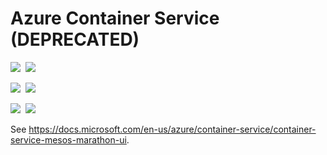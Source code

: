 # Azure Container Service (DEPRECATED)

<IMG SRC="https://azurequickstartsservice.blob.core.windows.net/badges/101-acs-dcos/PublicLastTestDate.svg" />&nbsp;
<IMG SRC="https://azurequickstartsservice.blob.core.windows.net/badges/101-acs-dcos/PublicDeployment.svg" />&nbsp;

<IMG SRC="https://azurequickstartsservice.blob.core.windows.net/badges/101-acs-dcos/FairfaxLastTestDate.svg" />&nbsp;
<IMG SRC="https://azurequickstartsservice.blob.core.windows.net/badges/101-acs-dcos/FairfaxDeployment.svg" />&nbsp;

<IMG SRC="https://azurequickstartsservice.blob.core.windows.net/badges/101-acs-dcos/BestPracticeResult.svg" />&nbsp;
<IMG SRC="https://azurequickstartsservice.blob.core.windows.net/badges/101-acs-dcos/CredScanResult.svg" />&nbsp;

See https://docs.microsoft.com/en-us/azure/container-service/container-service-mesos-marathon-ui.

